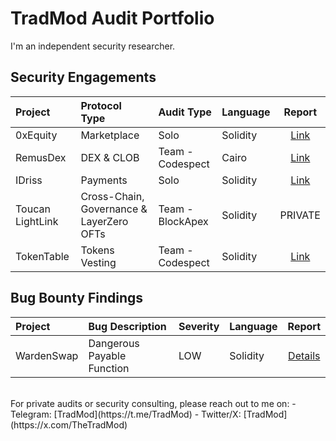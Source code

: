 # TradMod Audit Portfolio
I'm an independent security researcher.

## Security Engagements
| Project | Protocol Type | Audit Type | Language | Report |
|:-|:-|:-|:-|:-:|
| 0xEquity | Marketplace | Solo | Solidity | [Link](https://github.com/TradMod/Security-Audits/blob/main/Audits/0xEquityAuditReport.md) |
| RemusDex | DEX & CLOB | Team - Codespect | Cairo | [Link](https://github.com/CODESPECT-security/audit-reports/blob/main/004_CODESPECT_REMUSDEX_AUDIT.pdf) |
| IDriss | Payments | Solo | Solidity | [Link](https://github.com/TradMod/Security-Audits/blob/main/Audits/IDrissAuditFindings.md) |
| Toucan LightLink | Cross-Chain, Governance & LayerZero OFTs | Team - BlockApex | Solidity | PRIVATE |
| TokenTable | Tokens Vesting | Team - Codespect | Solidity | [Link](https://github.com/CODESPECT-security/audit-reports/blob/main/013_CODESPECT_TOKENTABLE_UNLOCKERV2_EVM.pdf) |

## Bug Bounty Findings
| Project | Bug Description | Severity | Language | Report |
|:---|:-|:-|:-|:-:|
| WardenSwap | Dangerous Payable Function | LOW | Solidity | [Details](https://github.com/TradMod/Security-Audits/blob/main/BugBounty/WardenSwapBugReport.md) |

<!-- ## Public Audit Competitions 
| Date | Project | Category | Platform | Language | Report | Notes |
|:-|:-|:-|:-|:-|:-:|:-:|
| - | - | - | - | - | - | - | 

<!-- ## Testimonials & Feedbacks
Soon InShaaAllah -->

<!-- ## Profiles
- [Cantina](https://cantina.xyz/u/TradMod)
- [Code4rena](https://code4rena.com/@TradMod)
- [Sherlock](https://audits.sherlock.xyz/watson/TradMod) -->
<br>
For private audits or security consulting, please reach out to me on:
- Telegram: [TradMod](https://t.me/TradMod)
- Twitter/X: [TradMod](https://x.com/TheTradMod)
